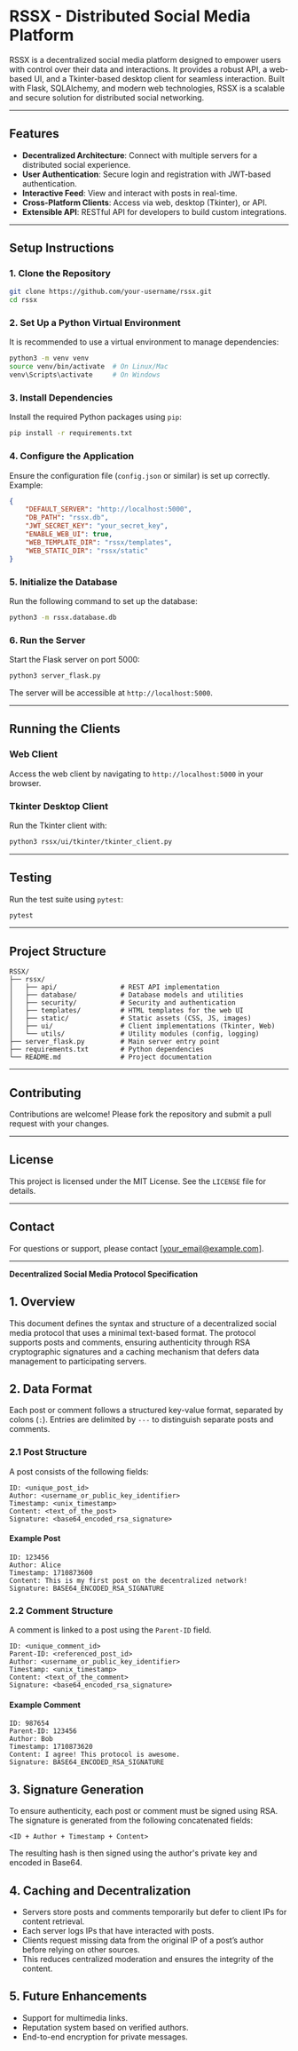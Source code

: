 # RSSX - Distributed Social Media Platform

RSSX is a decentralized social media platform designed to empower users with control over their data and interactions. It provides a robust API, a web-based UI, and a Tkinter-based desktop client for seamless interaction. Built with Flask, SQLAlchemy, and modern web technologies, RSSX is a scalable and secure solution for distributed social networking.

---

## Features

- **Decentralized Architecture**: Connect with multiple servers for a distributed social experience.
- **User Authentication**: Secure login and registration with JWT-based authentication.
- **Interactive Feed**: View and interact with posts in real-time.
- **Cross-Platform Clients**: Access via web, desktop (Tkinter), or API.
- **Extensible API**: RESTful API for developers to build custom integrations.

---

## Setup Instructions

### 1. Clone the Repository
```bash
git clone https://github.com/your-username/rssx.git
cd rssx
```

### 2. Set Up a Python Virtual Environment
It is recommended to use a virtual environment to manage dependencies:
```bash
python3 -m venv venv
source venv/bin/activate  # On Linux/Mac
venv\Scripts\activate     # On Windows
```

### 3. Install Dependencies
Install the required Python packages using `pip`:
```bash
pip install -r requirements.txt
```

### 4. Configure the Application
Ensure the configuration file (`config.json` or similar) is set up correctly. Example:
```json
{
    "DEFAULT_SERVER": "http://localhost:5000",
    "DB_PATH": "rssx.db",
    "JWT_SECRET_KEY": "your_secret_key",
    "ENABLE_WEB_UI": true,
    "WEB_TEMPLATE_DIR": "rssx/templates",
    "WEB_STATIC_DIR": "rssx/static"
}
```

### 5. Initialize the Database
Run the following command to set up the database:
```bash
python3 -m rssx.database.db
```

### 6. Run the Server
Start the Flask server on port 5000:
```bash
python3 server_flask.py
```
The server will be accessible at `http://localhost:5000`.

---

## Running the Clients

### Web Client
Access the web client by navigating to `http://localhost:5000` in your browser.

### Tkinter Desktop Client
Run the Tkinter client with:
```bash
python3 rssx/ui/tkinter/tkinter_client.py
```

---

## Testing
Run the test suite using `pytest`:
```bash
pytest
```

---

## Project Structure
```
RSSX/
├── rssx/
│   ├── api/                # REST API implementation
│   ├── database/           # Database models and utilities
│   ├── security/           # Security and authentication
│   ├── templates/          # HTML templates for the web UI
│   ├── static/             # Static assets (CSS, JS, images)
│   ├── ui/                 # Client implementations (Tkinter, Web)
│   └── utils/              # Utility modules (config, logging)
├── server_flask.py         # Main server entry point
├── requirements.txt        # Python dependencies
└── README.md               # Project documentation
```

---

## Contributing
Contributions are welcome! Please fork the repository and submit a pull request with your changes.

---

## License
This project is licensed under the MIT License. See the `LICENSE` file for details.

---

## Contact
For questions or support, please contact [your_email@example.com].

---

**Decentralized Social Media Protocol Specification**

## 1. Overview
This document defines the syntax and structure of a decentralized social media protocol that uses a minimal text-based format. The protocol supports posts and comments, ensuring authenticity through RSA cryptographic signatures and a caching mechanism that defers data management to participating servers.

## 2. Data Format
Each post or comment follows a structured key-value format, separated by colons (`:`). Entries are delimited by `---` to distinguish separate posts and comments.

### 2.1 Post Structure
A post consists of the following fields:
```
ID: <unique_post_id>
Author: <username_or_public_key_identifier>
Timestamp: <unix_timestamp>
Content: <text_of_the_post>
Signature: <base64_encoded_rsa_signature>
```

#### Example Post
```
ID: 123456
Author: Alice
Timestamp: 1710873600
Content: This is my first post on the decentralized network!
Signature: BASE64_ENCODED_RSA_SIGNATURE
```

### 2.2 Comment Structure
A comment is linked to a post using the `Parent-ID` field.
```
ID: <unique_comment_id>
Parent-ID: <referenced_post_id>
Author: <username_or_public_key_identifier>
Timestamp: <unix_timestamp>
Content: <text_of_the_comment>
Signature: <base64_encoded_rsa_signature>
```

#### Example Comment
```
ID: 987654
Parent-ID: 123456
Author: Bob
Timestamp: 1710873620
Content: I agree! This protocol is awesome.
Signature: BASE64_ENCODED_RSA_SIGNATURE
```

## 3. Signature Generation
To ensure authenticity, each post or comment must be signed using RSA. The signature is generated from the following concatenated fields:
```
<ID + Author + Timestamp + Content>
```
The resulting hash is then signed using the author's private key and encoded in Base64.

## 4. Caching and Decentralization
- Servers store posts and comments temporarily but defer to client IPs for content retrieval.
- Each server logs IPs that have interacted with posts.
- Clients request missing data from the original IP of a post’s author before relying on other sources.
- This reduces centralized moderation and ensures the integrity of the content.

## 5. Future Enhancements
- Support for multimedia links.
- Reputation system based on verified authors.
- End-to-end encryption for private messages.



